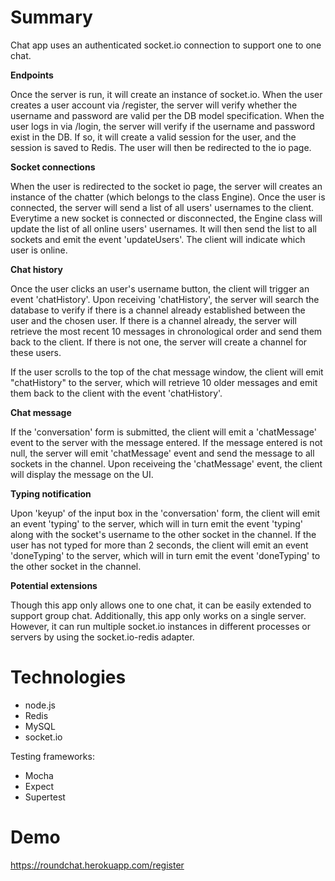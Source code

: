 # Summary

Chat app uses an authenticated socket.io connection to support one to one chat.

**Endpoints**

Once the server is run, it will create an instance of socket.io.
When the user creates a user account via /register, the server will verify whether the username and password are valid per the DB model specification.
When the user logs in via /login, the server will verify if the username and password exist in the DB. If so, it will create a valid session for the user, and the session is saved to Redis.
The user will then be redirected to the io page.  

**Socket connections**

When the user is redirected to the socket io page, the server will creates an instance of the chatter (which belongs to the class Engine).
Once the user is connected, the server will send a list of all users' usernames to the client.
Everytime a new socket is connected or disconnected, the Engine class will update the list of all online users' usernames. It will then send the list to all sockets and emit the event 'updateUsers'. The client will indicate which user is online.

**Chat history**

Once the user clicks an user's username button, the client will trigger an event 'chatHistory'.
Upon receiving 'chatHistory', the server will search the database to verify if there is a channel already established between the user and the chosen user.
If there is a channel already, the server will retrieve the most recent 10 messages in chronological order and send them back to the client.
If there is not one, the server will create a channel for these users.

If the user scrolls to the top of the chat message window, the client will emit "chatHistory" to the server, which will retrieve 10 older messages and emit them back to the client with the event 'chatHistory'.

**Chat message**

If the 'conversation' form is submitted, the client will emit a 'chatMessage' event to the server with the message entered. If the message entered is not null, the server will emit 'chatMessage' event and send the message to all sockets in the channel. 
Upon receiveing the 'chatMessage' event, the client will display the message on the UI. 

**Typing notification**

Upon 'keyup' of the input box in the 'conversation' form, the client will emit an event 'typing' to the server, which will in turn emit the event 'typing' along with the socket's username to the other socket in the channel.
If the user has not typed for more than 2 seconds, the client will emit an event 'doneTyping' to the server, which will in turn emit the event 'doneTyping' to the other socket in the channel.

**Potential extensions**

Though this app only allows one to one chat, it can be easily extended to support group chat.
Additionally, this app only works on a single server. However, it can run multiple socket.io instances in different processes or servers by using the socket.io-redis adapter.

# Technologies

* node.js
* Redis
* MySQL
* socket.io

Testing frameworks:
* Mocha
* Expect
* Supertest

# Demo

https://roundchat.herokuapp.com/register